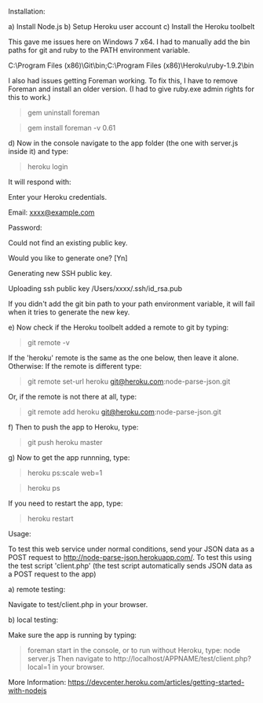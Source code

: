 Installation:

a) Install Node.js
b) Setup Heroku user account
c) Install the Heroku toolbelt

This gave me issues here on Windows 7 x64. I had to manually add the bin paths for git and ruby to the PATH environment variable.

C:\Program Files (x86)\Git\bin;C:\Program Files (x86)\Heroku\ruby-1.9.2\bin

I also had issues getting Foreman working. To fix this, I have to remove Foreman and install an older version. (I had to give ruby.exe admin rights for this to work.)
> gem uninstall foreman

> gem install foreman -v 0.61

d) Now in the console navigate to the app folder (the one with server.js inside it) and type:
> heroku login

It will respond with:

Enter your Heroku credentials.

Email: xxxx@example.com

Password:

Could not find an existing public key.

Would you like to generate one? [Yn]

Generating new SSH public key.

Uploading ssh public key /Users/xxxx/.ssh/id_rsa.pub


If you didn't add the git bin path to your path environment variable, it will fail when it tries to generate the new key.


e) Now check if the Heroku toolbelt added a remote to git by typing:
> git remote -v

If the 'heroku' remote is the same as the one below, then leave it alone. Otherwise:
If the remote is different type:
> git remote set-url heroku git@heroku.com:node-parse-json.git

Or, if the remote is not there at all, type:
> git remote add heroku git@heroku.com:node-parse-json.git


f) Then to push the app to Heroku, type:
> git push heroku master


g) Now to get the app runnning, type:
> heroku ps:scale web=1

> heroku ps


If you need to restart the app, type:
> heroku restart



Usage:

To test this web service under normal conditions, send your JSON data as a POST request to http://node-parse-json.herokuapp.com/.
To test this using the test script 'client.php' (the test script automatically sends JSON data as a POST request to the app)


a) remote testing:

Navigate to test/client.php in your browser.


b) local testing:

Make sure the app is running by typing:
> foreman start
in the console, or to run without Heroku, type:
> node server.js
Then navigate to http://localhost/APPNAME/test/client.php?local=1 in your browser.



More Information:
https://devcenter.heroku.com/articles/getting-started-with-nodejs